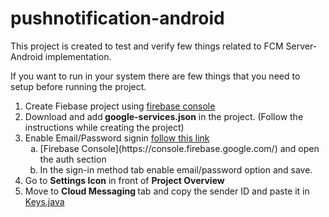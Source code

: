 # pushnotification-android
This project is created to test and verify few things related to FCM Server-Android implementation.


If you want to run in your system there are few things that you need to setup before running the project.

1. Create Fiebase project using [firebase console](https://console.firebase.google.com/)
2. Download and add<b> google-services.json</b> in the project. (Follow the instructions while creating the project)
3. Enable Email/Password signin [follow this link](https://firebase.google.com/docs/auth/android/password-auth)
    <ol type='a'><li>[Firebase Console](https://console.firebase.google.com/) and open the auth section</li><li>In the sign-in method tab enable email/password option and save.</li></ol>
4. Go to <b>Settings Icon</b> in front of <b>Project Overview</b>
5. Move to <b> Cloud Messaging </b> tab and copy the sender ID and paste it in [Keys.java](https://github.com/lakshyagupta21/pushnotification-android/blob/master/pushnotificationandroid/app/src/main/java/com/dexter/pushnotificationandroid/Keys.java)
